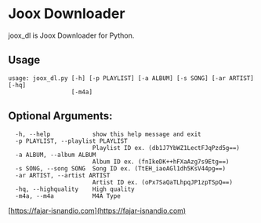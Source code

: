 ﻿# Joox Downloader

joox_dl is Joox Downloader for Python.

## Usage

```usage
usage: joox_dl.py [-h] [-p PLAYLIST] [-a ALBUM] [-s SONG] [-ar ARTIST] [-hq]
                  [-m4a]
```

## Optional Arguments:
```optar
  -h, --help            show this help message and exit
  -p PLAYLIST, --playlist PLAYLIST
                        Playlist ID ex. (db1J7YbWZ1LectFJqPzd5g==)
  -a ALBUM, --album ALBUM
                        Album ID ex. (fnIkeDK++hFXaAzg7s9Etg==)
  -s SONG, --song SONG  Song ID ex. (TtEH_iaoAGl1dh5KsV44pg==)
  -ar ARTIST, --artist ARTIST
                        Artist ID ex. (oPx7SaQaTLhpqJP1zpTSpQ==)
  -hq, --highquality    High quality
  -m4a, --m4a           M4A Type
```
[https://fajar-isnandio.com](https://fajar-isnandio.com)
